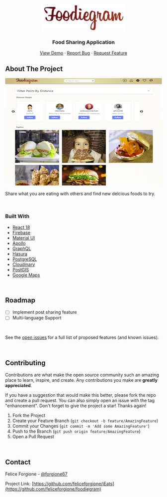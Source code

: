 <div id="top"></div>

<!-- PROJECT LOGO -->
<br />
<div align="center">
<img src="src/images/logo.png" alt="Logo" >

  <h3 align="center">Food Sharing Application</h3>

  <p align="center"> 
    <a href="">View Demo</a>
    ·
    <a href="https://github.com/feliceforgione/foodiegram/issues">Report Bug</a>
    ·
    <a href="https://github.com/feliceforgione/foodiegram/issues">Request Feature</a>
  </p>
</div>

<!-- ABOUT THE PROJECT -->

## About The Project

<img src="src/images/screenshot1.png" alt="screenshot" >

Share what you are eating with others and find new delcious foods to try.

<br>

### Built With

- [React 18](https://reactjs.org/)
- [Firebase](https://firebase.google.com/)
- [Material UI](https://mui.com/)
- [Apollo](https://www.apollographql.com/)
- [GraphQL](https://graphql.org/)
- [Hasura](https://hasura.io/)
- [PostgreSQL](https://www.postgresql.org/)
- [Cloudinary](https://cloudinary.com/)
- [PostGIS](https://postgis.net/)
- [Google Maps](https://developers.google.com/maps)

<br>

<!-- ROADMAP -->

## Roadmap

- [ ] Implement post sharing feature
- [ ] Multi-language Support

<br>

See the [open issues](https://github.com/feliceforgione/foodiegram/issues) for a full list of proposed features (and known issues).

<br>

<!-- CONTRIBUTING -->

## Contributing

Contributions are what make the open source community such an amazing place to learn, inspire, and create. Any contributions you make are **greatly appreciated**.

If you have a suggestion that would make this better, please fork the repo and create a pull request. You can also simply open an issue with the tag "enhancement".
Don't forget to give the project a star! Thanks again!

1. Fork the Project
2. Create your Feature Branch (`git checkout -b feature/AmazingFeature`)
3. Commit your Changes (`git commit -m 'Add some AmazingFeature'`)
4. Push to the Branch (`git push origin feature/AmazingFeature`)
5. Open a Pull Request

<br>
<!-- CONTACT -->

## Contact

Felice Forgione - [@forgione67](https://twitter.com/forgione67)

Project Link: [https://github.com/feliceforgione/iEats](https://github.com/feliceforgione/foodiegram)
